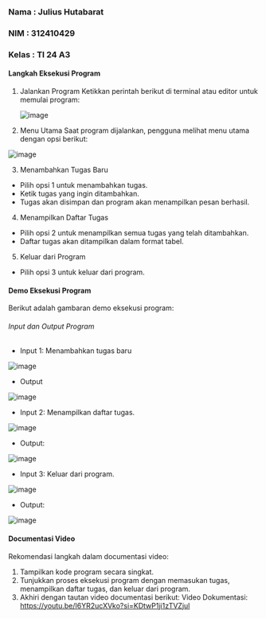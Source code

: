 ### Nama    : Julius Hutabarat
### NIM     : 312410429
### Kelas   : TI 24 A3

#### Langkah Eksekusi Program
1. Jalankan Program
   Ketikkan perintah berikut di terminal atau editor untuk memulai program:
   
   ![image](https://github.com/user-attachments/assets/27f3010f-9b04-41fc-bb55-9d259099ca8d)


3. Menu Utama
Saat program dijalankan, pengguna melihat menu utama dengan opsi berikut:

![image](https://github.com/user-attachments/assets/a2d3728e-d416-47bc-affc-274325302439)


3. Menambahkan Tugas Baru
- Pilih opsi 1 untuk menambahkan tugas.
- Ketik tugas yang ingin ditambahkan.
- Tugas akan disimpan dan program akan menampilkan pesan berhasil.

4. Menampilkan Daftar Tugas
- Pilih opsi 2 untuk menampilkan semua tugas yang telah ditambahkan.
- Daftar tugas akan ditampilkan dalam format tabel.

5. Keluar dari Program
- Pilih opsi 3 untuk keluar dari program.

#### Demo Eksekusi Program
Berikut adalah gambaran demo eksekusi program:

###### Input dan Output Program
- Input 1: Menambahkan tugas baru

![image](https://github.com/user-attachments/assets/1f34ecd3-cd5e-4ca7-b1ba-93e30c2d4983)

- Output

![image](https://github.com/user-attachments/assets/3c2dd2ad-76be-417f-9f36-06a83adab4da)

- Input 2: Menampilkan daftar tugas.

![image](https://github.com/user-attachments/assets/26306960-17f0-4890-a064-bc291ad95985)

- Output:

![image](https://github.com/user-attachments/assets/045c7506-108c-4cf0-a27d-77eb8860127a)

- Input 3: Keluar dari program.

![image](https://github.com/user-attachments/assets/a34f9fa6-4992-4d52-9af2-9dabe7c0fb4d)

- Output:

![image](https://github.com/user-attachments/assets/89d6f510-0b82-4ed1-80e0-a0e519927cea)

#### Documentasi Video
Rekomendasi langkah dalam documentasi video:
1. Tampilkan kode program secara singkat.
2. Tunjukkan proses eksekusi program dengan memasukan tugas, menampilkan daftar tugas, dan keluar dari program.
3. Akhiri dengan tautan video documentasi berikut:
Video Dokumentasi: https://youtu.be/I6YR2ucXVko?si=KDtwP1ji1zTVZjul
